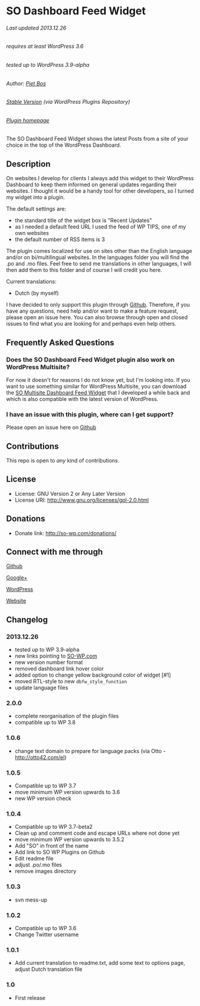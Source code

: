 SO Dashboard Feed Widget
=====================

###### Last updated 2013.12.26
###### requires at least WordPress 3.6
###### tested up to WordPress 3.9-alpha
###### Author: [Piet Bos](https://github.com/senlin)
###### [Stable Version](http://wordpress.org/plugins/dashboard-feed-widget/) (via WordPress Plugins Repository)
###### [Plugin homepage](http://so-wp.com/?p=15)

The SO Dashboard Feed Widget shows the latest Posts from a site of your choice in the top of the WordPress Dashboard.

## Description

On websites I develop for clients I always add this widget to their WordPress Dashboard to keep them informed on general updates regarding their websites. I thought it would be a handy tool for other developers, so I turned my widget into a plugin.

The default settings are:

* the standard title of the widget box is "Recent Updates"
* as I needed a default feed URL I used the feed of WP TIPS, one of my own websites
* the default number of RSS items is 3

The plugin comes localized for use on sites other than the English language and/or on bi/multilingual websites. In the languages folder you will find the .po and .mo files. Feel free to send me translations in other languages, I will then add them to this folder and of course I will credit you here.

Current translations:

* Dutch (by myself)

I have decided to only support this plugin through [Github](https://github.com/senlin/so-dashboard-feed-widget/issues). Therefore, if you have any questions, need help and/or want to make a feature request, please open an issue here. You can also browse through open and closed issues to find what you are looking for and perhaps even help others.
 
## Frequently Asked Questions

### Does the SO Dashboard Feed Widget plugin also work on WordPress Multisite?

For now it doesn't for reasons I do not know yet, but I'm looking into. If you want to use something similar for WordPress Multisite, you can download the [SO Multisite Dashboard Feed Widget](https://github.com/senlin/so-multisite-dashboard-feed-widget) that I developed a while back and which is also compatible with the latest version of WordPress.

### I have an issue with this plugin, where can I get support?

Please open an issue here on [Github](https://github.com/senlin/so-dashboard-feed-widget/issues)

## Contributions

This repo is open to _any_ kind of contributions.

## License

* License: GNU Version 2 or Any Later Version
* License URI: http://www.gnu.org/licenses/gpl-2.0.html

## Donations

* Donate link: http://so-wp.com/donations/

## Connect with me through

[Github](https://github.com/senlin) 

[Google+](http://plus.google.com/+PietBos) 

[WordPress](http://profiles.wordpress.org/senlin/) 

[Website](http://senlinonline.com)

## Changelog

### 2013.12.26

* tested up to WP 3.9-alpha
* new links pointing to [SO-WP.com](http://so-wp.com)
* new version number format
* removed dashboard link hover color
* added option to change yellow background color of widget [#1]
* moved RTL-style to new `dbfw_style_function`
* update language files

### 2.0.0

* complete reorganisation of the plugin files
* compatible up to WP 3.8

### 1.0.6

* change text domain to prepare for language packs (via Otto - http://otto42.com/el)

### 1.0.5

* Compatible up to WP 3.7
* move minimum WP version upwards to 3.6
* new WP version check

### 1.0.4

* Compatible up to WP 3.7-beta2
* Clean up and comment code and escape URLs where not done yet
* move minimum WP version upwards to 3.5.2
* Add "SO" in front of the name
* Add link to SO WP Plugins on Github
* Edit readme file
* adjust .po/.mo files
* remove images directory

### 1.0.3

* svn mess-up

### 1.0.2

* Compatible up to WP 3.6
* Change Twitter username

### 1.0.1

* Add current translation to readme.txt, add some text to options page, adjust Dutch translation file

### 1.0

* First release

